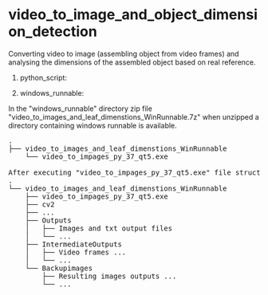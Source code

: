 # video_to_image_and_object_dimension_detection
Converting video to image (assembling object from video frames) and analysing the dimensions of the assembled object based on real reference.

1. python_script:



2. windows_runnable:

In the "windows_runnable" directory zip file "video_to_images_and_leaf_dimenstions_WinRunnable.7z" when unzipped a directory containing windows runnable is available.

<pre>
.
├── video_to_images_and_leaf_dimenstions_WinRunnable
    └── video_to_impages_py_37_qt5.exe

After executing "video_to_impages_py_37_qt5.exe" file structure is as following:
.
└── video_to_images_and_leaf_dimenstions_WinRunnable
    ├── video_to_impages_py_37_qt5.exe
    ├── cv2
    ├── ...   
    ├── Outputs
    │   ├── Images and txt output files
    │   └── ...	
    ├── IntermediateOutputs
    │   ├── Video frames ...
    │   └── ...	
    └── Backupimages
        ├── Resulting images outputs ...
        └── ...
</pre>
